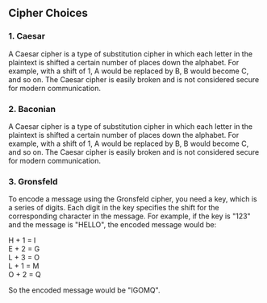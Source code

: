 ## Cipher Choices 

### 1. Caesar 
A Caesar cipher is a type of substitution cipher in which each letter in the plaintext is shifted a certain number of places down the alphabet. For example, with a shift of 1, A would be replaced by B, B would become C, and so on. The Caesar cipher is easily broken and is not considered secure for modern communication.

### 2. Baconian 
A Caesar cipher is a type of substitution cipher in which each letter in the plaintext is shifted a certain number of places down the alphabet. For example, with a shift of 1, A would be replaced by B, B would become C, and so on. The Caesar cipher is easily broken and is not considered secure for modern communication.

### 3. Gronsfeld
To encode a message using the Gronsfeld cipher, you need a key, which is a series of digits. Each digit in the key specifies the shift for the corresponding character in the message. For example, if the key is "123" and the message is "HELLO", the encoded message would be:

H + 1 = I </br>
E + 2 = G </br>
L + 3 = O </br>
L + 1 = M </br>
O + 2 = Q

So the encoded message would be "IGOMQ".